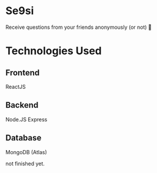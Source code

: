 # Se9si
Receive questions from your friends anonymously (or not) 🥰

# Technologies Used
## Frontend
ReactJS
## Backend 
Node.JS
Express
## Database
MongoDB (Atlas)



not finished yet.